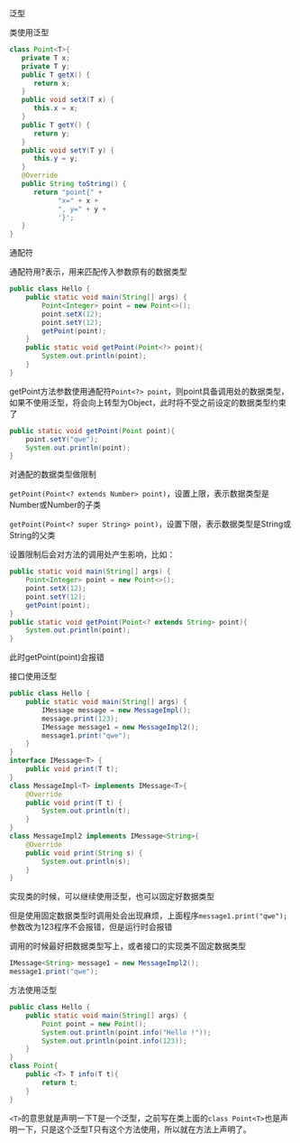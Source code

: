 泛型

类使用泛型

```java
class Point<T>{
   private T x;
   private T y;
   public T getX() {
      return x;
   }
   public void setX(T x) {
      this.x = x;
   }
   public T getY() {
      return y;
   }
   public void setY(T y) {
      this.y = y;
   }
   @Override
   public String toString() {
      return "point{" +
            "x=" + x +
            ", y=" + y +
            '}';
   }
}
```

通配符

通配符用?表示，用来匹配传入参数原有的数据类型

```java
public class Hello {
	public static void main(String[] args) {
		Point<Integer> point = new Point<>();
		point.setX(12);
		point.setY(12);
		getPoint(point);
	}
	public static void getPoint(Point<?> point){
		System.out.println(point);
	}
}
```

getPoint方法参数使用通配符`Point<?> point`，则point具备调用处的数据类型，如果不使用泛型，将会向上转型为Object，此时将不受之前设定的数据类型约束了

```java
public static void getPoint(Point point){
	point.setY("qwe");
	System.out.println(point);
}
```

对通配的数据类型做限制

`getPoint(Point<? extends Number> point)`，设置上限，表示数据类型是Number或Number的子类

`getPoint(Point<? super String> point)`，设置下限，表示数据类型是String或String的父类

设置限制后会对方法的调用处产生影响，比如：

```java
public static void main(String[] args) {
	Point<Integer> point = new Point<>();
	point.setX(12);
	point.setY(12);
	getPoint(point);
}
public static void getPoint(Point<? extends String> point){
	System.out.println(point);
}
```

此时getPoint(point)会报错

接口使用泛型

```java
public class Hello {
	public static void main(String[] args) {
		IMessage message = new MessageImpl();
		message.print(123);
		IMessage message1 = new MessageImpl2();
		message1.print("qwe");
	}
}
interface IMessage<T> {
	public void print(T t);
}
class MessageImpl<T> implements IMessage<T>{
	@Override
	public void print(T t) {
		System.out.println(t);
	}
}
class MessageImpl2 implements IMessage<String>{
	@Override
	public void print(String s) {
		System.out.println(s);
	}
}
```

实现类的时候，可以继续使用泛型，也可以固定好数据类型

但是使用固定数据类型时调用处会出现麻烦，上面程序`message1.print("qwe");`参数改为123程序不会报错，但是运行时会报错

调用的时候最好把数据类型写上，或者接口的实现类不固定数据类型

```java
IMessage<String> message1 = new MessageImpl2();
message1.print("qwe");
```

方法使用泛型

```java
public class Hello {
	public static void main(String[] args) {
		Point point = new Point();
		System.out.println(point.info("Hello !"));
		System.out.println(point.info(123));
	}
}
class Point{
	public <T> T info(T t){
		return t;
	}
}
```

`<T>`的意思就是声明一下T是一个泛型，之前写在类上面的`class Point<T>`也是声明一下，只是这个泛型T只有这个方法使用，所以就在方法上声明了。